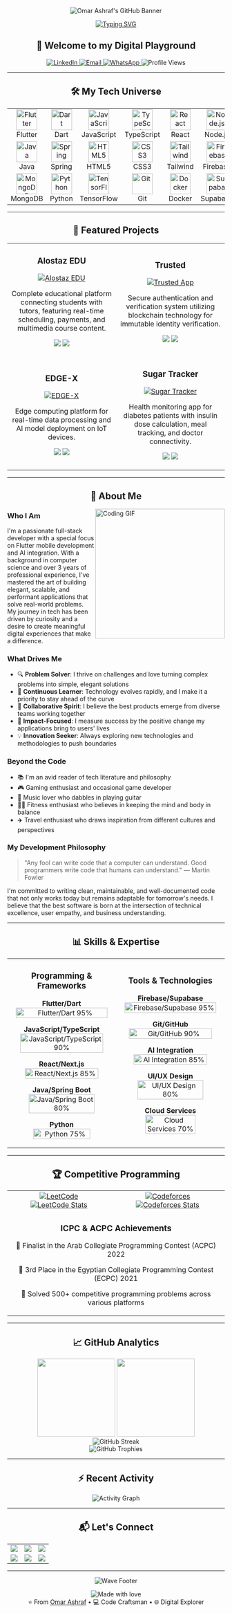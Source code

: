 <!-- BANNER -->
<p align="center">
  <img src="https://raw.githubusercontent.com/www-e/www-e/main/assets/header-banner.svg" alt="Omar Ashraf's GitHub Banner"/>
</p>

<!-- ANIMATED INTRO -->
<div align="center">
  <a href="https://git.io/typing-svg"><img src="https://readme-typing-svg.demolab.com?font=Fira+Code&weight=600&size=22&pause=1000&color=0D9488&center=true&vCenter=true&random=false&width=500&lines=Full-Stack+Developer;Flutter+Expert;AI+Enthusiast;Problem+Solver;Clean+Code+Advocate" alt="Typing SVG" /></a>
</div>

<h2 align="center">👋 Welcome to my Digital Playground</h2>

<p align="center">
  <a href="https://www.linkedin.com/in/omar-ashraf-dev">
    <img src="https://img.shields.io/badge/LinkedIn-0077B5?style=for-the-badge&logo=linkedin&logoColor=white" alt="LinkedIn"/>
  </a>
  <a href="mailto:omar.ashraf.dev@gmail.com">
    <img src="https://img.shields.io/badge/Email-D14836?style=for-the-badge&logo=gmail&logoColor=white" alt="Email"/>
  </a>
  <a href="https://wa.me/201154688628">
    <img src="https://img.shields.io/badge/WhatsApp-25D366?style=for-the-badge&logo=whatsapp&logoColor=white" alt="WhatsApp"/>
  </a>
  <img src="https://komarev.com/ghpvc/?username=www-e&style=for-the-badge&color=0D9488&label=PROFILE+VIEWS" alt="Profile Views"/>
</p>

---

<!-- TECH STACK SECTION WITH VISUALS -->
<h2 align="center">🛠️ My Tech Universe</h2>

<div align="center">
  <table>
    <tr>
      <td align="center" width="96">
        <a href="#flutter">
          <img src="https://cdn.jsdelivr.net/gh/devicons/devicon/icons/flutter/flutter-original.svg" width="48" height="48" alt="Flutter" />
        </a>
        <br>Flutter
      </td>
      <td align="center" width="96">
        <a href="#dart">
          <img src="https://cdn.jsdelivr.net/gh/devicons/devicon/icons/dart/dart-original.svg" width="48" height="48" alt="Dart" />
        </a>
        <br>Dart
      </td>
      <td align="center" width="96">
        <a href="#javascript">
          <img src="https://cdn.jsdelivr.net/gh/devicons/devicon/icons/javascript/javascript-original.svg" width="48" height="48" alt="JavaScript" />
        </a>
        <br>JavaScript
      </td>
      <td align="center" width="96">
        <a href="#typescript">
          <img src="https://cdn.jsdelivr.net/gh/devicons/devicon/icons/typescript/typescript-original.svg" width="48" height="48" alt="TypeScript" />
        </a>
        <br>TypeScript
      </td>
      <td align="center" width="96">
        <a href="#react">
          <img src="https://cdn.jsdelivr.net/gh/devicons/devicon/icons/react/react-original.svg" width="48" height="48" alt="React" />
        </a>
        <br>React
      </td>
      <td align="center" width="96">
        <a href="#nodejs">
          <img src="https://cdn.jsdelivr.net/gh/devicons/devicon/icons/nodejs/nodejs-original.svg" width="48" height="48" alt="Node.js" />
        </a>
        <br>Node.js
      </td>
    </tr>
    <tr>
      <td align="center" width="96">
        <a href="#java">
          <img src="https://cdn.jsdelivr.net/gh/devicons/devicon/icons/java/java-original.svg" width="48" height="48" alt="Java" />
        </a>
        <br>Java
      </td>
      <td align="center" width="96">
        <a href="#spring">
          <img src="https://cdn.jsdelivr.net/gh/devicons/devicon/icons/spring/spring-original.svg" width="48" height="48" alt="Spring" />
        </a>
        <br>Spring
      </td>
      <td align="center" width="96">
        <a href="#html5">
          <img src="https://cdn.jsdelivr.net/gh/devicons/devicon/icons/html5/html5-original.svg" width="48" height="48" alt="HTML5" />
        </a>
        <br>HTML5
      </td>
      <td align="center" width="96">
        <a href="#css3">
          <img src="https://cdn.jsdelivr.net/gh/devicons/devicon/icons/css3/css3-original.svg" width="48" height="48" alt="CSS3" />
        </a>
        <br>CSS3
      </td>
      <td align="center" width="96">
        <a href="#tailwind">
          <img src="https://cdn.jsdelivr.net/gh/devicons/devicon/icons/tailwindcss/tailwindcss-plain.svg" width="48" height="48" alt="Tailwind" />
        </a>
        <br>Tailwind
      </td>
      <td align="center" width="96">
        <a href="#firebase">
          <img src="https://cdn.jsdelivr.net/gh/devicons/devicon/icons/firebase/firebase-plain.svg" width="48" height="48" alt="Firebase" />
        </a>
        <br>Firebase
      </td>
    </tr>
    <tr>
      <td align="center" width="96">
        <a href="#mongodb">
          <img src="https://cdn.jsdelivr.net/gh/devicons/devicon/icons/mongodb/mongodb-original.svg" width="48" height="48" alt="MongoDB" />
        </a>
        <br>MongoDB
      </td>
      <td align="center" width="96">
        <a href="#python">
          <img src="https://cdn.jsdelivr.net/gh/devicons/devicon/icons/python/python-original.svg" width="48" height="48" alt="Python" />
        </a>
        <br>Python
      </td>
      <td align="center" width="96">
        <a href="#tensorflow">
          <img src="https://cdn.jsdelivr.net/gh/devicons/devicon/icons/tensorflow/tensorflow-original.svg" width="48" height="48" alt="TensorFlow" />
        </a>
        <br>TensorFlow
      </td>
      <td align="center" width="96">
        <a href="#git">
          <img src="https://cdn.jsdelivr.net/gh/devicons/devicon/icons/git/git-original.svg" width="48" height="48" alt="Git" />
        </a>
        <br>Git
      </td>
      <td align="center" width="96">
        <a href="#docker">
          <img src="https://cdn.jsdelivr.net/gh/devicons/devicon/icons/docker/docker-original.svg" width="48" height="48" alt="Docker" />
        </a>
        <br>Docker
      </td>
      <td align="center" width="96">
        <a href="#supabase">
          <img src="https://seeklogo.com/images/S/supabase-logo-DCC676FFE2-seeklogo.com.png" width="48" height="48" alt="Supabase" />
        </a>
        <br>Supabase
      </td>
    </tr>
  </table>
</div>

---

<!-- FEATURED PROJECTS WITH CARDS -->
<h2 align="center">🚀 Featured Projects</h2>

<div align="center">
  <table>
    <tr>
      <td width="50%">
        <h3 align="center">Alostaz EDU</h3>
        <p align="center">
          <a href="https://github.com/www-e/alostaz" target="_blank">
            <img src="https://github-readme-stats.vercel.app/api/pin/?username=www-e&repo=alostaz&theme=tokyonight" alt="Alostaz EDU"/>
          </a>
        </p>
        <p align="center">
          Complete educational platform connecting students with tutors, featuring real-time scheduling, payments, and multimedia course content.
        </p>
        <p align="center">
          <img src="https://img.shields.io/badge/Flutter-02569B?style=flat-square&logo=flutter&logoColor=white"/>
          <img src="https://img.shields.io/badge/Firebase-FFCA28?style=flat-square&logo=firebase&logoColor=black"/>
        </p>
      </td>
      <td width="50%">
        <h3 align="center">Trusted</h3>
        <p align="center">
          <a href="https://github.com/www-e/trusted" target="_blank">
            <img src="https://github-readme-stats.vercel.app/api/pin/?username=www-e&repo=trusted&theme=tokyonight" alt="Trusted App"/>
          </a>
        </p>
        <p align="center">
          Secure authentication and verification system utilizing blockchain technology for immutable identity verification.
        </p>
        <p align="center">
          <img src="https://img.shields.io/badge/React-61DAFB?style=flat-square&logo=react&logoColor=black"/>
          <img src="https://img.shields.io/badge/Node.js-339933?style=flat-square&logo=nodedotjs&logoColor=white"/>
        </p>
      </td>
    </tr>
    <tr>
      <td width="50%">
        <h3 align="center">EDGE-X</h3>
        <p align="center">
          <a href="https://github.com/www-e/edge-x" target="_blank">
            <img src="https://github-readme-stats.vercel.app/api/pin/?username=www-e&repo=edge-x&theme=tokyonight" alt="EDGE-X"/>
          </a>
        </p>
        <p align="center">
          Edge computing platform for real-time data processing and AI model deployment on IoT devices.
        </p>
        <p align="center">
          <img src="https://img.shields.io/badge/Python-3776AB?style=flat-square&logo=python&logoColor=white"/>
          <img src="https://img.shields.io/badge/TensorFlow-FF6F00?style=flat-square&logo=tensorflow&logoColor=white"/>
        </p>
      </td>
      <td width="50%">
        <h3 align="center">Sugar Tracker</h3>
        <p align="center">
          <a href="https://github.com/www-e/sugar-tracker" target="_blank">
            <img src="https://github-readme-stats.vercel.app/api/pin/?username=www-e&repo=sugar-tracker&theme=tokyonight" alt="Sugar Tracker"/>
          </a>
        </p>
        <p align="center">
          Health monitoring app for diabetes patients with insulin dose calculation, meal tracking, and doctor connectivity.
        </p>
        <p align="center">
          <img src="https://img.shields.io/badge/Flutter-02569B?style=flat-square&logo=flutter&logoColor=white"/>
          <img src="https://img.shields.io/badge/Supabase-3ECF8E?style=flat-square&logo=supabase&logoColor=white"/>
        </p>
      </td>
    </tr>
  </table>
</div>

---

<!-- ABOUT ME SECTION -->
<h2 align="center">🧠 About Me</h2>

<img align="right" width="300" src="https://media.giphy.com/media/qgQUggAC3Pfv687qPC/giphy.gif" alt="Coding GIF"/>

### Who I Am
I'm a passionate full-stack developer with a special focus on Flutter mobile development and AI integration. With a background in computer science and over 3 years of professional experience, I've mastered the art of building elegant, scalable, and performant applications that solve real-world problems. My journey in tech has been driven by curiosity and a desire to create meaningful digital experiences that make a difference.

### What Drives Me
- 🔍 **Problem Solver**: I thrive on challenges and love turning complex problems into simple, elegant solutions
- 🌱 **Continuous Learner**: Technology evolves rapidly, and I make it a priority to stay ahead of the curve
- 🤝 **Collaborative Spirit**: I believe the best products emerge from diverse teams working together
- 🌟 **Impact-Focused**: I measure success by the positive change my applications bring to users' lives
- 💡 **Innovation Seeker**: Always exploring new technologies and methodologies to push boundaries

### Beyond the Code
- 📚 I'm an avid reader of tech literature and philosophy
- 🎮 Gaming enthusiast and occasional game developer
- 🎸 Music lover who dabbles in playing guitar
- 🏃‍♂️ Fitness enthusiast who believes in keeping the mind and body in balance
- ✈️ Travel enthusiast who draws inspiration from different cultures and perspectives

### My Development Philosophy
> "Any fool can write code that a computer can understand. Good programmers write code that humans can understand."
> — Martin Fowler

I'm committed to writing clean, maintainable, and well-documented code that not only works today but remains adaptable for tomorrow's needs. I believe that the best software is born at the intersection of technical excellence, user empathy, and business understanding.

---

<!-- SKILLS SECTION WITH VISUAL REPRESENTATION -->
<h2 align="center">📊 Skills & Expertise</h2>

<div align="center">
  <table>
    <tr>
      <td width="50%">
        <h3 align="center">Programming & Frameworks</h3>
        <div align="center">
          <p>
            <strong>Flutter/Dart</strong>
            <br>
            <img alt="Flutter/Dart 95%" src="https://github.com/www-e/www-e/blob/main/assets/aqua-progress-95.svg?raw=true" width="95%">
          </p>
          <p>
            <strong>JavaScript/TypeScript</strong>
            <br>
            <img alt="JavaScript/TypeScript 90%" src="https://github.com/www-e/www-e/blob/main/assets/aqua-progress-90.svg?raw=true" width="90%">
          </p>
          <p>
            <strong>React/Next.js</strong>
            <br>
            <img alt="React/Next.js 85%" src="https://github.com/www-e/www-e/blob/main/assets/aqua-progress-85.svg?raw=true" width="85%">
          </p>
          <p>
            <strong>Java/Spring Boot</strong>
            <br>
            <img alt="Java/Spring Boot 80%" src="https://github.com/www-e/www-e/blob/main/assets/aqua-progress-80.svg?raw=true" width="80%">
          </p>
          <p>
            <strong>Python</strong>
            <br>
            <img alt="Python 75%" src="https://github.com/www-e/www-e/blob/main/assets/aqua-progress-75.svg?raw=true" width="75%">
          </p>
        </div>
      </td>
      <td width="50%">
        <h3 align="center">Tools & Technologies</h3>
        <div align="center">
          <p>
            <strong>Firebase/Supabase</strong>
            <br>
            <img alt="Firebase/Supabase 95%" src="https://github.com/www-e/www-e/blob/main/assets/aqua-progress-95.svg?raw=true" width="95%">
          </p>
          <p>
            <strong>Git/GitHub</strong>
            <br>
            <img alt="Git/GitHub 90%" src="https://github.com/www-e/www-e/blob/main/assets/aqua-progress-90.svg?raw=true" width="90%">
          </p>
          <p>
            <strong>AI Integration</strong>
            <br>
            <img alt="AI Integration 85%" src="https://github.com/www-e/www-e/blob/main/assets/aqua-progress-85.svg?raw=true" width="85%">
          </p>
          <p>
            <strong>UI/UX Design</strong>
            <br>
            <img alt="UI/UX Design 80%" src="https://github.com/www-e/www-e/blob/main/assets/aqua-progress-80.svg?raw=true" width="80%">
          </p>
          <p>
            <strong>Cloud Services</strong>
            <br>
            <img alt="Cloud Services 70%" src="https://github.com/www-e/www-e/blob/main/assets/aqua-progress-70.svg?raw=true" width="70%">
          </p>
        </div>
      </td>
    </tr>
  </table>
</div>

---

<!-- COMPETITIVE PROGRAMMING SECTION -->
<h2 align="center">🏆 Competitive Programming</h2>

<div align="center">
  <table>
    <tr>
      <td align="center">
        <a href="https://leetcode.com/www-e/">
          <img src="https://img.shields.io/badge/LeetCode-FFA116?style=for-the-badge&logo=LeetCode&logoColor=black" alt="LeetCode"/>
          <br>
          <img src="https://leetcode-stats-six.vercel.app/api?username=www-e&theme=dark" alt="LeetCode Stats"/>
        </a>
      </td>
      <td align="center">
        <a href="https://codeforces.com/profile/www-e">
          <img src="https://img.shields.io/badge/Codeforces-445f9d?style=for-the-badge&logo=Codeforces&logoColor=white" alt="Codeforces"/>
          <br>
          <img src="https://codeforces-readme-stats.vercel.app/api/card?username=www-e&theme=dark" alt="Codeforces Stats"/>
        </a>
      </td>
    </tr>
    <tr>
      <td colspan="2" align="center">
        <h3>ICPC & ACPC Achievements</h3>
        <p>🏅 Finalist in the Arab Collegiate Programming Contest (ACPC) 2022</p>
        <p>🥇 3rd Place in the Egyptian Collegiate Programming Contest (ECPC) 2021</p>
        <p>💪 Solved 500+ competitive programming problems across various platforms</p>
      </td>
    </tr>
  </table>
</div>

---

<!-- GITHUB STATS SECTION -->
<h2 align="center">📈 GitHub Analytics</h2>

<div align="center">
  <img height="180em" src="https://github-readme-stats-sigma-five.vercel.app/api?username=www-e&show_icons=true&theme=tokyonight&include_all_commits=true&count_private=true"/>
  <img height="180em" src="https://github-readme-stats-sigma-five.vercel.app/api/top-langs/?username=www-e&layout=compact&langs_count=8&theme=tokyonight"/>
</div>

<div align="center">
  <img src="https://github-readme-streak-stats.herokuapp.com/?user=www-e&theme=tokyonight" alt="GitHub Streak"/>
</div>

<div align="center">
  <img src="https://github-profile-trophy.vercel.app/?username=www-e&theme=nord&column=7&margin-w=15&margin-h=15" alt="GitHub Trophies"/>
</div>

---

<!-- RECENT ACTIVITY SECTION -->
<h2 align="center">⚡ Recent Activity</h2>

<div align="center">
  <!-- Activity Graph -->
  <img src="https://github-readme-activity-graph.vercel.app/graph?username=www-e&theme=react-dark&hide_border=true&area=true" alt="Activity Graph"/>
</div>

---

<!-- CONTACT SECTION -->
<h2 align="center">📬 Let's Connect</h2>

<div align="center">
  <table>
    <tr>
      <td>
        <a href="https://wa.me/201154688628" target="_blank">
          <img src="https://img.shields.io/badge/WhatsApp-25D366?style=for-the-badge&logo=whatsapp&logoColor=white"/>
        </a>
      </td>
      <td>
        <a href="https://www.facebook.com/omar.ashraf.579123" target="_blank">
          <img src="https://img.shields.io/badge/Facebook-1877F2?style=for-the-badge&logo=facebook&logoColor=white"/>
        </a>
      </td>
      <td>
        <a href="https://www.instagram.com/omarashraf871/" target="_blank">
          <img src="https://img.shields.io/badge/Instagram-E4405F?style=for-the-badge&logo=instagram&logoColor=white"/>
        </a>
      </td>
    </tr>
    <tr>
      <td>
        <a href="https://linkedin.com/in/your-linkedin" target="_blank">
          <img src="https://img.shields.io/badge/LinkedIn-0077B5?style=for-the-badge&logo=linkedin&logoColor=white"/>
        </a>
      </td>
      <td>
        <a href="mailto:your-email@example.com" target="_blank">
          <img src="https://img.shields.io/badge/Email-D14836?style=for-the-badge&logo=gmail&logoColor=white"/>
        </a>
      </td>
      <td>
        <a href="https://twitter.com/your-twitter" target="_blank">
          <img src="https://img.shields.io/badge/Twitter-1DA1F2?style=for-the-badge&logo=twitter&logoColor=white"/>
        </a>
      </td>
    </tr>
  </table>
</div>

---

<div align="center">
  <img src="https://capsule-render.vercel.app/api?type=waving&color=0D9488&height=100&section=footer" alt="Wave Footer"/>
  <p>
    <img src="https://img.shields.io/badge/Made%20with-%E2%9D%A4%EF%B8%8F-0D9488.svg?style=for-the-badge" alt="Made with love"/>
    <br>
    ⭐️ From <a href="https://github.com/www-e">Omar Ashraf</a> • 💻 Code Craftsman • 🌐 Digital Explorer
  </p>
</div>
